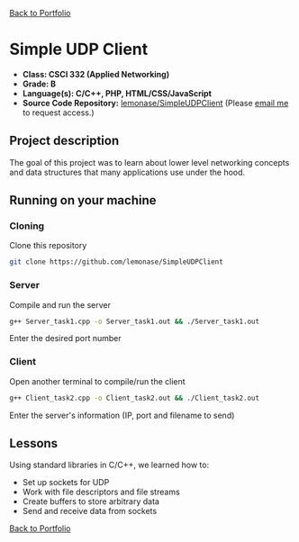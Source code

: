 [Back to Portfolio](./)

# Simple UDP Client

- **Class: CSCI 332 (Applied Networking)**
- **Grade: B**
- **Language(s): C/C++, PHP, HTML/CSS/JavaScript**
- **Source Code Repository:** [lemonase/SimpleUDPClient](https://github.com/lemonase/SimpleUDPClient)
  (Please [email me](mailto:jmdixon1@csustudent.net?subject=GitHub%20Access) to request access.)

## Project description

The goal of this project was to learn about lower level networking concepts and
data structures that many applications use under the hood.

## Running on your machine

### Cloning

Clone this repository

```sh
git clone https://github.com/lemonase/SimpleUDPClient
```

### Server

Compile and run the server

```sh
g++ Server_task1.cpp -o Server_task1.out && ./Server_task1.out
```

Enter the desired port number

### Client

Open another terminal to compile/run the client

```sh
g++ Client_task2.cpp -o Client_task2.out && ./Client_task2.out
```

Enter the server's information (IP, port and filename to send)

## Lessons

Using standard libraries in C/C++, we learned how to:

- Set up sockets for UDP
- Work with file descriptors and file streams
- Create buffers to store arbitrary data
- Send and receive data from sockets

[Back to Portfolio](./)
